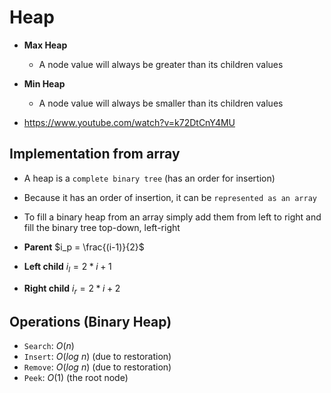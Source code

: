 # Heap

- **Max Heap**
  - A node value will always be greater than its children values
- **Min Heap**
  - A node value will always be smaller than its children values

- <https://www.youtube.com/watch?v=k72DtCnY4MU>

## Implementation from array

- A heap is a `complete binary tree` (has an order for insertion)
- Because it has an order of insertion, it can be `represented as an array`
- To fill a binary heap from an array simply add them from left to right and fill the binary tree top-down, left-right

- **Parent** $i_p = \frac{(i-1)}{2}$
- **Left child** $i_l = 2*i+1$
- **Right child** $i_r = 2*i+2$

## Operations (Binary Heap)

- `Search`: $O(n)$
- `Insert`: $O(log\ n)$ (due to restoration)
- `Remove`: $O(log\ n)$ (due to restoration)
- `Peek`: $O(1)$ (the root node)
